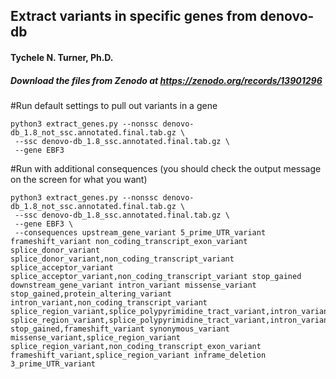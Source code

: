 ## Extract variants in specific genes from denovo-db
#### Tychele N. Turner, Ph.D.

##### Download the files from Zenodo at https://zenodo.org/records/13901296

#Run default settings to pull out variants in a gene
```
python3 extract_genes.py --nonssc denovo-db_1.8_not_ssc.annotated.final.tab.gz \
 --ssc denovo-db_1.8_ssc.annotated.final.tab.gz \
 --gene EBF3
```

#Run with additional consequences (you should check the output message on the screen for what you want)
```
python3 extract_genes.py --nonssc denovo-db_1.8_not_ssc.annotated.final.tab.gz \ 
 --ssc denovo-db_1.8_ssc.annotated.final.tab.gz \
 --gene EBF3 \
 --consequences upstream_gene_variant 5_prime_UTR_variant frameshift_variant non_coding_transcript_exon_variant splice_donor_variant splice_donor_variant,non_coding_transcript_variant splice_acceptor_variant splice_acceptor_variant,non_coding_transcript_variant stop_gained downstream_gene_variant intron_variant missense_variant stop_gained,protein_altering_variant intron_variant,non_coding_transcript_variant splice_region_variant,splice_polypyrimidine_tract_variant,intron_variant splice_region_variant,splice_polypyrimidine_tract_variant,intron_variant,non_coding_transcript_variant stop_gained,frameshift_variant synonymous_variant missense_variant,splice_region_variant splice_region_variant,non_coding_transcript_exon_variant frameshift_variant,splice_region_variant inframe_deletion 3_prime_UTR_variant
```

